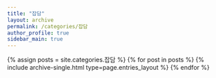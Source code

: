 ```yaml
---
title: "잡담"
layout: archive
permalink: /categories/잡담
author_profile: true
sidebar_main: true
---
```



{% assign posts = site.categories.잡담 %}
{% for post in posts %} {% include archive-single.html type=page.entries_layout %} {% endfor %}
